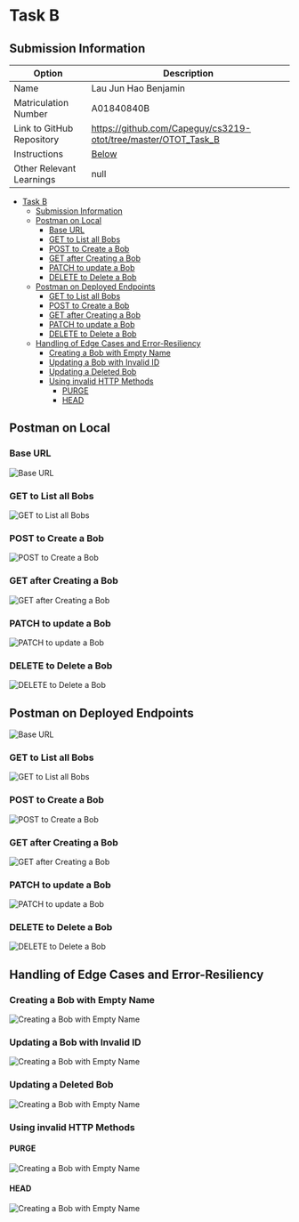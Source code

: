 # Task B
## Submission Information

| Option | Description |
| ------ | ----------- |
| Name   | Lau Jun Hao Benjamin |
| Matriculation Number | A01840840B |
| Link to GitHub Repository | https://github.com/Capeguy/cs3219-otot/tree/master/OTOT_Task_B |
| Instructions | [Below](#foo) |
| Other Relevant Learnings | null |

- [Task B](#task-b)
  - [Submission Information](#submission-information)
  - [Postman on Local](#postman-on-local)
    - [Base URL](#base-url)
    - [GET to List all Bobs](#get-to-list-all-bobs)
    - [POST to Create a Bob](#post-to-create-a-bob)
    - [GET after Creating a Bob](#get-after-creating-a-bob)
    - [PATCH to update a Bob](#patch-to-update-a-bob)
    - [DELETE to Delete a Bob](#delete-to-delete-a-bob)
  - [Postman on Deployed Endpoints](#postman-on-deployed-endpoints)
    - [GET to List all Bobs](#get-to-list-all-bobs-1)
    - [POST to Create a Bob](#post-to-create-a-bob-1)
    - [GET after Creating a Bob](#get-after-creating-a-bob-1)
    - [PATCH to update a Bob](#patch-to-update-a-bob-1)
    - [DELETE to Delete a Bob](#delete-to-delete-a-bob-1)
  - [Handling of Edge Cases and Error-Resiliency](#handling-of-edge-cases-and-error-resiliency)
    - [Creating a Bob with Empty Name](#creating-a-bob-with-empty-name)
    - [Updating a Bob with Invalid ID](#updating-a-bob-with-invalid-id)
    - [Updating a Deleted Bob](#updating-a-deleted-bob)
    - [Using invalid HTTP Methods](#using-invalid-http-methods)
      - [PURGE](#purge)
      - [HEAD](#head)

## Postman on Local

### Base URL

![Base URL](images/b1.0.png)

### GET to List all Bobs

![GET to List all Bobs](images/b1.1.png)

### POST to Create a Bob

![POST to Create a Bob](images/b1.2a.png)

### GET after Creating a Bob

![GET after Creating a Bob](images/b1.2b.png)

### PATCH to update a Bob

![PATCH to update a Bob](images/b1.3.png)

### DELETE to Delete a Bob

![DELETE to Delete a Bob](images/b1.4.png)

## Postman on Deployed Endpoints

![Base URL](images/b1.5.png)

### GET to List all Bobs

![GET to List all Bobs](images/b1.6.png)

### POST to Create a Bob

![POST to Create a Bob](images/b1.7a.png)

### GET after Creating a Bob

![GET after Creating a Bob](images/b1.7b.png)

### PATCH to update a Bob

![PATCH to update a Bob](images/b1.8.png)

### DELETE to Delete a Bob

![DELETE to Delete a Bob](images/b1.9.png) 

## Handling of Edge Cases and Error-Resiliency 

### Creating a Bob with Empty Name

![Creating a Bob with Empty Name](images/b1.10.png)

### Updating a Bob with Invalid ID

![Creating a Bob with Empty Name](images/b1.11.png)

### Updating a Deleted Bob

![Creating a Bob with Empty Name](images/b1.12.png)

### Using invalid HTTP Methods

#### PURGE

![Creating a Bob with Empty Name](images/b1.13a.png)

#### HEAD

![Creating a Bob with Empty Name](images/b1.13b.png)